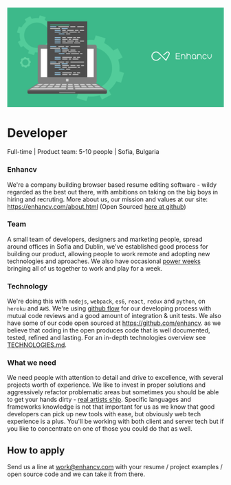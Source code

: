 ![Developer](developer.png)

# Developer
Full-time | Product team: 5-10 people | Sofia, Bulgaria

### Enhancv
We're a company building browser based resume editing software - wildy regarded as the best out there, with ambitions on taking on the big boys in hiring and recruting. More about us, our mission and values at our site: https://enhancv.com/about.html (Open Sourced [here at github](https://github.com/enhancv/homepage))

### Team
A small team of developers, designers and marketing people, spread around offices in Sofia and Dublin, we've established good process for building our product, allowing people to work remote and adopting new technologies and aproaches. We also have occasional [power weeks](https://blog.enhancv.com/?s=power+week) bringing all of us together to work and play for a week.

### Technology
We're doing this with `nodejs`, `webpack`, `es6`, `react`, `redux` and `python`, on `heroku` and `AWS`. We're using [github flow](https://guides.github.com/introduction/flow/) for our developing process with mutual code reviews and a good amount of integration & unit tests.
We also have some of our code open sourced at https://github.com/enhancv. as we believe that coding in the open produces code that is well documented, tested, refined and lasting. For an in-depth technologies overview see [TECHNOLOGIES.md](TECHNOLOGIES.md).

### What we need
We need people with attention to detail and drive to excellence, with several projects worth of experience. We like to invest in proper solutions and aggressively refactor problematic areas but sometimes you should be able to get your hands dirty - [real artists ship](https://www.quora.com/What-did-Steve-Jobs-mean-by-real-artists-ship). Specific languages and frameworks knowledge is not that important for us as we know that good developers can pick up new tools with ease, but obviously web tech experience is a plus. You'll be working with both client and server tech but if you like to concentrate on one of those you could do that as well.

## How to apply
Send us a line at work@enhancv.com with your resume / project examples / open source code and we can take it from there.

